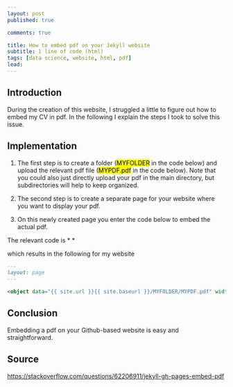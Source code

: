 ```yaml
---
layout: post
published: true

comments: true

title: How to embed pdf on your Jekyll website
subtitle: 1 line of code (html)
tags: [data science, website, html, pdf]
lead: 
---
```


## Introduction
During the creation of this website, I struggled a little to figure out how to embed my CV in pdf. In the following I explain the steps I took to solve this issue. 

## Implementation
1. The first step is to create a folder (<mark>MYFOLDER</mark> in the code below) and upload the relevant pdf file (<mark>MYPDF.pdf</mark> in the code below). Note that you could also just directly upload your pdf in the main directory, but subdirectories will help to keep organized.
  
2. The second step is to create a separate page for your website where you want to display your pdf.

3. On this newly created page you enter the code below to embed the actual pdf. 

The relevant code is
*<object data="{{ site.url }}{{ site.baseurl }}/MYFOLDER/MYPDF.pdf" width="750" height="1000" type="application/pdf"></object> *

which results in the following for my website
```markdown
---
layout: page
---

<object data="{{ site.url }}{{ site.baseurl }}/MYFOLDER/MYPDF.pdf" width="750" height="1000" type="application/pdf"></object> 

```

## Conclusion
Embedding a pdf on your Github-based website is easy and straightforward.

## Source
<a href="https://stackoverflow.com/questions/62206911/jekyll-gh-pages-embed-pdf">https://stackoverflow.com/questions/62206911/jekyll-gh-pages-embed-pdf</a>

